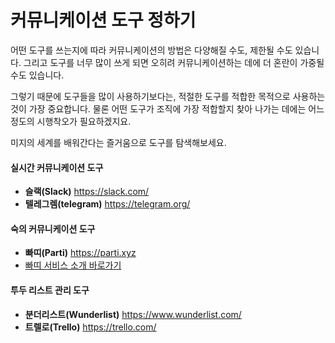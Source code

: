 # 커뮤니케이션 도구 정하기 

어떤 도구를 쓰는지에 따라 커뮤니케이션의 방법은 다양해질 수도, 제한될 수도 있습니다. 그리고 도구를 너무 많이 쓰게 되면 오히려 커뮤니케이션하는 데에 더 혼란이 가중될 수도 있습니다. 

그렇기 때문에 도구들을 많이 사용하기보다는, 적절한 도구를 적합한 목적으로 사용하는 것이 가장 중요합니다. 물론 어떤 도구가 조직에 가장 적합할지 찾아 나가는 데에는 어느 정도의 시행착오가 필요하겠지요. 

미지의 세계를 배워간다는 즐거움으로 도구를 탐색해보세요. 

#### 실시간 커뮤니케이션 도구 

* **슬랙(Slack)** https://slack.com/
* **텔레그렘(telegram)** https://telegram.org/
 
#### 숙의 커뮤니케이션 도구

* **빠띠(Parti)** https://parti.xyz
 * [빠띠 서비스 소개 바로가기](bd80-b85d-advanced-tips.md)

#### 투두 리스트 관리 도구 

* **분더리스트(Wunderlist)** https://www.wunderlist.com/
* **트렐로(Trello)** https://trello.com/